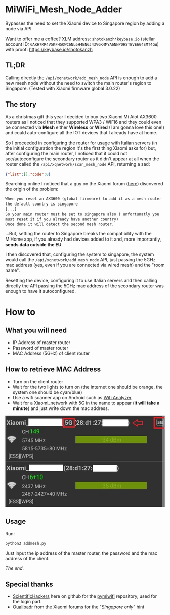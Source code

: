 # MiWiFi_Mesh_Node_Adder

Bypasses the need to set the Xiaomi device to Singapore region by adding a node via API

Want to offer me a coffee?
XLM address: `shotokanzh*keybase.io` (stellar account ID: `GAKH7KR4V5KFH5OWC6NL6H4EN6J43VGK4MYA6NNPDHSTBVE6G4SMT4GW`) with proof: https://keybase.io/shotokanzh

## TL;DR
Calling directly the `/api/xqnetwork/add_mesh_node` API is enough to add a new mesh node without the need to switch the main router's region to Singapore. (Tested with Xiaomi firmware global 3.0.22)

## The story
As a christmas gift this year I decided to buy two Xiaomi Mi Aiot AX3600 routers as I noticed that they supported WPA3 / WIFI6 and they could even be connected via **Mesh** either **Wireless** or **Wired** (I am gonna love this one!) and could auto-configure all the IOT devices that I already have at home.

So I proceeded in configuring the router for usage with Italian servers (in the initial configuration the region it's the first thing Xiaomi asks for) but, after configuring the main router, I noticed that it could not see/autoconfigure the secondary router as it didn't appear at all when the router called the `/api/xqnetwork/scan_mesh_node` API, returning a sad:
```json
{"list":[],"code":0}
```

Searching online I noticed that a guy on the Xiaomi forum ([here](https://xiaomi.eu/community/threads/ax-3600-mesh-not-detected.58886/#post-578171)) discovered the origin of the problem:
```
When you reset an AX3600 (global firmware) to add it as a mesh router the default country is singapore
[...]
So your main router must be set to singapore also ( unfortunatly you must reset it if you already have another country)
Once done it will detect the second mesh router.
```

...But, setting the router to Singapore breaks the compatibility with the MiHome app, if you already had devices added to it and, more importantly, **sends data outside the EU**.

I then discovered that, configuring the system to singapore, the system would call the `/api/xqnetwork/add_mesh_node` API, just passing the 5GHz mac address (yes, even if you are connected via wired mesh) and the "room name".

Resetting the device, configuring it to use Italian servers and then calling directly the API passing the 5GHz mac address of the secondary router was enough to have it autoconfigured.

# How to
## What you will need
- IP Address of master router
- Password of master router
- MAC Address (5GHz) of client router

## How to retrieve MAC Address
- Turn on the client router
- Wait for the two lights to turn on (the internet one should be orange, the system one should be cyan/blue)
- Use a wifi scanner app on Android such as [Wifi Analyzer](https://play.google.com/store/apps/details?id=com.farproc.wifi.analyzer)
- Wait for a Xiaomi_network with 5G in the name to appear (**it will take a minute**) and just write down the mac address.

![Wifi](wifi.jpg)

## Usage
Run:
```
python3 addmesh.py
```
Just input the ip address of the master router, the password and the mac address of the client.

*The end*.

## Special thanks
- [ScientificHackers](https://github.com/scientifichackers) here on github for the [pymiwifi](https://github.com/scientifichackers/pymiwifi) repository, used for the login part.
- [Oualibadr](https://xiaomi.eu/community/members/oualibadr.281804/) from the Xiaomi forums for the "*Singapore only*" hint
